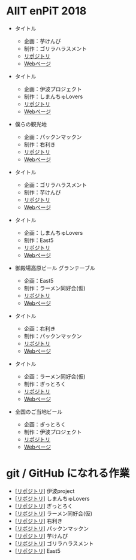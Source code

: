 # AIIT enPiT 2018

* タイトル
  * 企画：芋けんぴ
  * 制作：ゴリラハラスメント
  * [リポジトリ](https://github.com/riono210/mintia_project)
  * [Webページ](https://aiitenpit2018.github.io/mintia_project/)

* タイトル
  * 企画：伊波プロジェクト
  * 制作：しまんちゅLovers
  * [リポジトリ](https://github.com/kugimasa/iha-project)
  * [Webページ](https://aiitenpit2018.github.io/iha-project/)

* 僕らの観光地
  * 企画：パックンマックン
  * 制作：右利き
  * [リポジトリ](https://github.com/rkdora/right_hand)
  * [Webページ](https://aiitenpit2018.github.io/right_hand/)

* タイトル
  * 企画：ゴリラハラスメント
  * 制作：芋けんぴ
  * [リポジトリ](https://github.com/Momo-ASKR/energy_drink_library)
  * [Webページ](https://aiitenpit2018.github.io/energy_drink_library)

* タイトル
  * 企画：しまんちゅLovers
  * 制作：East5
  * [リポジトリ](https://github.com/East6/introduce_kurozima/)
  * [Webページ](https://aiitenpit2018.github.io/introduce_kurozima)

* 御殿場高原ビール グランテーブル
  * 企画：East5
  * 制作：ラーメン同好会(仮)
  * [リポジトリ](https://github.com/HiRoKiiii/search_izakaya/)
  * [Webページ](https://aiitenpit2018.github.io/search_izakaya)

* タイトル
  * 企画：右利き
  * 制作：パックンマックン
  * [リポジトリ](https://github.com/tanacchi/our_ramen/)
  * [Webページ](https://aiitenpit2018.github.io/our_ramen)

* タイトル
  * 企画：ラーメン同好会(仮)
  * 制作：ぎっとろく
  * [リポジトリ](https://github.com/Kumaharu/GtouchiRamen/)
  * [Webページ](https://aiitenpit2018.github.io/GtouchiRamen/)

* 全国のご当地ビール
  * 企画：ぎっとろく
  * 制作：伊波プロジェクト
  * [リポジトリ](https://github.com/e165719/team_project/)
  * [Webページ](https://aiitenpit2018.github.io/e165719/)


# git / GitHub になれる作業

* [[リポジトリ](https://github.com/e165719/team_project/)] 伊波project
* [[リポジトリ](https://github.com/kugimasa/team_project-/)] しまんちゅLovers
* [[リポジトリ](https://github.com/Kumaharu/team_project/)] ぎっとろく
* [[リポジトリ](https://github.com/e165744/team_project/)] ラーメン同好会(仮)
* [[リポジトリ](https://github.com/rkdora/team_project/)] 右利き
* [[リポジトリ](https://github.com/naga55/team_project/)] パックンマックン
* [[リポジトリ](https://github.com/Momo-ASKR/team_project/)] 芋けんぴ
* [[リポジトリ](https://github.com/shrink64/team_project/)] ゴリラハラスメント
* [[リポジトリ](https://github.com/East6/team_project/)] East5
